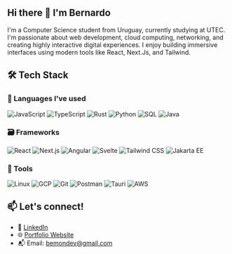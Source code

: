 ## Hi there 👋 I'm Bernardo

I'm a Computer Science student from Uruguay, currently studying at UTEC. I'm passionate about web development, cloud computing, networking, and creating highly interactive digital experiences. I enjoy building immersive interfaces using modern tools like React, Next.Js, and Tailwind.

## 🛠️ Tech Stack
### 📕 Languages I've used
![JavaScript](https://img.shields.io/badge/-JavaScript-333?style=flat&logo=javascript)
![TypeScript](https://img.shields.io/badge/-TypeScript-333?style=flat&logo=typescript)
![Rust](https://img.shields.io/badge/-Rust-333?style=flat&logo=rust)
![Python](https://img.shields.io/badge/-Python-333?style=flat&logo=python)
![SQL](https://img.shields.io/badge/-SQL-333?style=flat&logo=mysql&logoColor=f5f5f5)
![Java](https://img.shields.io/badge/-Java-333?style=flat&logo=Java)
### 🗃 Frameworks
![React](https://img.shields.io/badge/-React-333?style=flat&logo=react)
![Next.js](https://img.shields.io/badge/-Next.js-333?style=flat&logo=next.js)
![Angular](https://img.shields.io/badge/-Angular-333?style=flat&logo=angular)
![Svelte](https://img.shields.io/badge/-Svelte-333?style=flat&logo=svelte)
![Tailwind CSS](https://img.shields.io/badge/-Tailwind%20CSS-333?style=flat&logo=tailwindcss)
![Jakarta EE](https://img.shields.io/badge/-Jakarta%20EE-333?style=flat&logo=jakartaee)
### 🔨 Tools
![Linux](https://img.shields.io/badge/-Linux-333?style=flat&logo=linux&logoColor=f5f5f5)
![GCP](https://img.shields.io/badge/-GCP-333?style=flat&logo=googlecloud&logoColor=f5f5f5)
![Git](https://img.shields.io/badge/-Git-333?style=flat&logo=git)
![Postman](https://img.shields.io/badge/-Postman-333?style=flat&logo=Postman)
![Tauri](https://img.shields.io/badge/-Tauri-333?style=flat&logo=tauri)
![AWS](https://img.shields.io/badge/-AWS-333?style=flat&logo=amazon-aws)

## 📫 Let's connect!
- 🔗 [LinkedIn](https://linkedin.com/in/bernardo-montaña)
- 🌐 [Portfolio Website](https://portfolio-bemondevs-projects.vercel.app/)
- 📬 Email: bemondev@gmail.com

